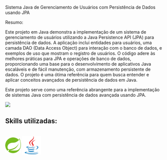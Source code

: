 Sistema Java de Gerenciamento de Usuários com Persistência de Dados usando JPA

Resumo:

Este projeto em Java demonstra a implementação de um sistema de gerenciamento de usuários utilizando a Java Persistence API (JPA) para persistência de dados. A aplicação inclui entidades para usuários, uma camada DAO (Data Access Object) para interação com o banco de dados, e exemplos de uso que mostram o registro de usuários. O código adere às melhores práticas para JPA e operações de banco de dados, proporcionando uma base para o desenvolvimento de aplicativos Java escaláveis e de fácil manutenção, com armazenamento persistente de dados. O projeto é uma ótima referência para quem busca entender e aplicar conceitos avançados de persistência de dados em Java.

Este projeto serve como uma referência abrangente para a implementação de sistemas Java com persistência de dados avançada usando JPA.


![](https://s2.gifyu.com/images/telefone.gif)


## Skills utilizadas:
<div style="display: inline_block"><br>
   <img align="center" alt="Spring" height="50" width="50" src="https://raw.githubusercontent.com/devicons/devicon/master/icons/spring/spring-original.svg">
  <img align="center" alt="Spring" height="60" width="60" src="https://raw.githubusercontent.com/devicons/devicon/master/icons/java/java-original.svg">
